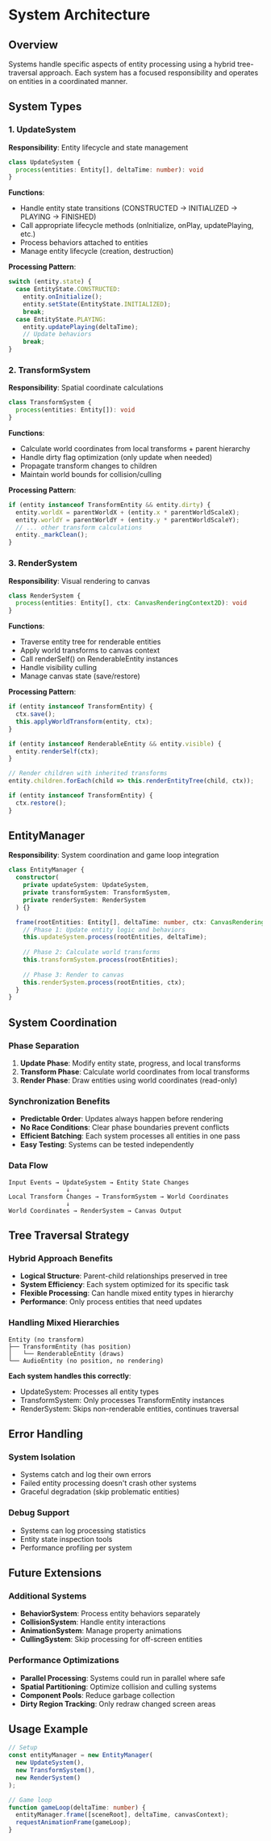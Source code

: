 # System Architecture

## Overview
Systems handle specific aspects of entity processing using a hybrid tree-traversal approach. Each system has a focused responsibility and operates on entities in a coordinated manner.

## System Types

### 1. UpdateSystem
**Responsibility**: Entity lifecycle and state management

```typescript
class UpdateSystem {
  process(entities: Entity[], deltaTime: number): void
}
```

**Functions**:
- Handle entity state transitions (CONSTRUCTED → INITIALIZED → PLAYING → FINISHED)
- Call appropriate lifecycle methods (onInitialize, onPlay, updatePlaying, etc.)
- Process behaviors attached to entities
- Manage entity lifecycle (creation, destruction)

**Processing Pattern**:
```typescript
switch (entity.state) {
  case EntityState.CONSTRUCTED:
    entity.onInitialize();
    entity.setState(EntityState.INITIALIZED);
    break;
  case EntityState.PLAYING:
    entity.updatePlaying(deltaTime);
    // Update behaviors
    break;
}
```

### 2. TransformSystem
**Responsibility**: Spatial coordinate calculations

```typescript
class TransformSystem {
  process(entities: Entity[]): void
}
```

**Functions**:
- Calculate world coordinates from local transforms + parent hierarchy
- Handle dirty flag optimization (only update when needed)
- Propagate transform changes to children
- Maintain world bounds for collision/culling

**Processing Pattern**:
```typescript
if (entity instanceof TransformEntity && entity.dirty) {
  entity.worldX = parentWorldX + (entity.x * parentWorldScaleX);
  entity.worldY = parentWorldY + (entity.y * parentWorldScaleY);
  // ... other transform calculations
  entity._markClean();
}
```

### 3. RenderSystem  
**Responsibility**: Visual rendering to canvas

```typescript
class RenderSystem {
  process(entities: Entity[], ctx: CanvasRenderingContext2D): void
}
```

**Functions**:
- Traverse entity tree for renderable entities
- Apply world transforms to canvas context
- Call renderSelf() on RenderableEntity instances
- Handle visibility culling
- Manage canvas state (save/restore)

**Processing Pattern**:
```typescript
if (entity instanceof TransformEntity) {
  ctx.save();
  this.applyWorldTransform(entity, ctx);
}

if (entity instanceof RenderableEntity && entity.visible) {
  entity.renderSelf(ctx);
}

// Render children with inherited transforms
entity.children.forEach(child => this.renderEntityTree(child, ctx));

if (entity instanceof TransformEntity) {
  ctx.restore();
}
```

## EntityManager
**Responsibility**: System coordination and game loop integration

```typescript
class EntityManager {
  constructor(
    private updateSystem: UpdateSystem,
    private transformSystem: TransformSystem,
    private renderSystem: RenderSystem
  ) {}

  frame(rootEntities: Entity[], deltaTime: number, ctx: CanvasRenderingContext2D): void {
    // Phase 1: Update entity logic and behaviors
    this.updateSystem.process(rootEntities, deltaTime);
    
    // Phase 2: Calculate world transforms
    this.transformSystem.process(rootEntities);
    
    // Phase 3: Render to canvas
    this.renderSystem.process(rootEntities, ctx);
  }
}
```

## System Coordination

### Phase Separation
1. **Update Phase**: Modify entity state, progress, and local transforms
2. **Transform Phase**: Calculate world coordinates from local transforms
3. **Render Phase**: Draw entities using world coordinates (read-only)

### Synchronization Benefits
- **Predictable Order**: Updates always happen before rendering
- **No Race Conditions**: Clear phase boundaries prevent conflicts
- **Efficient Batching**: Each system processes all entities in one pass
- **Easy Testing**: Systems can be tested independently

### Data Flow
```
Input Events → UpdateSystem → Entity State Changes
                ↓
Local Transform Changes → TransformSystem → World Coordinates
                ↓
World Coordinates → RenderSystem → Canvas Output
```

## Tree Traversal Strategy

### Hybrid Approach Benefits
- **Logical Structure**: Parent-child relationships preserved in tree
- **System Efficiency**: Each system optimized for its specific task
- **Flexible Processing**: Can handle mixed entity types in hierarchy
- **Performance**: Only process entities that need updates

### Handling Mixed Hierarchies
```
Entity (no transform)
├── TransformEntity (has position)
│   └── RenderableEntity (draws)
└── AudioEntity (no position, no rendering)
```

**Each system handles this correctly**:
- UpdateSystem: Processes all entity types
- TransformSystem: Only processes TransformEntity instances
- RenderSystem: Skips non-renderable entities, continues traversal

## Error Handling

### System Isolation
- Systems catch and log their own errors
- Failed entity processing doesn't crash other systems
- Graceful degradation (skip problematic entities)

### Debug Support
- Systems can log processing statistics
- Entity state inspection tools
- Performance profiling per system

## Future Extensions

### Additional Systems
- **BehaviorSystem**: Process entity behaviors separately
- **CollisionSystem**: Handle entity interactions
- **AnimationSystem**: Manage property animations
- **CullingSystem**: Skip processing for off-screen entities

### Performance Optimizations
- **Parallel Processing**: Systems could run in parallel where safe
- **Spatial Partitioning**: Optimize collision and culling systems
- **Component Pools**: Reduce garbage collection
- **Dirty Region Tracking**: Only redraw changed screen areas

## Usage Example
```typescript
// Setup
const entityManager = new EntityManager(
  new UpdateSystem(),
  new TransformSystem(),
  new RenderSystem()
);

// Game loop
function gameLoop(deltaTime: number) {
  entityManager.frame([sceneRoot], deltaTime, canvasContext);
  requestAnimationFrame(gameLoop);
}
```